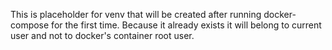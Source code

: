 This is placeholder for venv that will be created after running docker-compose for the first time.
Because it already exists it will belong to current user and not to docker's container root user. 
